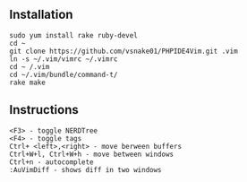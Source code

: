 Installation
--
    sudo yum install rake ruby-devel
    cd ~
    git clone https://github.com/vsnake01/PHPIDE4Vim.git .vim
    ln -s ~/.vim/vimrc ~/.vimrc
    cd ~ /.vim
    cd ~/.vim/bundle/command-t/
    rake make

Instructions
--
    <F3> - toggle NERDTree
    <F4> - toggle tags
    Ctrl+ <left>,<right> - move berween buffers
    Ctrl+W+l, Ctrl+W+h - move between windows
    Ctrl+n - autocomplete
    :AuVimDiff - shows diff in two windows
    
